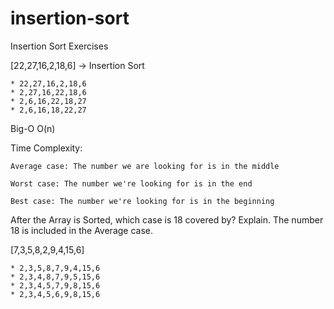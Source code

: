 # insertion-sort
Insertion Sort Exercises

[22,27,16,2,18,6] -> Insertion Sort



    * 22,27,16,2,18,6
    * 2,27,16,22,18,6
    * 2,6,16,22,18,27
    * 2,6,16,18,22,27
    
Big-O   O(n)

Time Complexity: 
    
    Average case: The number we are looking for is in the middle 
    
    Worst case: The number we're looking for is in the end
    
    Best case: The number we're looking for is in the beginning

After the Array is Sorted, which case is 18 covered by? Explain.
    The number 18 is included in the Average case.

[7,3,5,8,2,9,4,15,6] 

    * 2,3,5,8,7,9,4,15,6
    * 2,3,4,8,7,9,5,15,6
    * 2,3,4,5,7,9,8,15,6
    * 2,3,4,5,6,9,8,15,6
